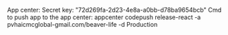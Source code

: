 App center:
Secret key: "72d269fa-2d23-4e8a-a0bb-d78ba9654bcb"
Cmd to push app to the app center: appcenter codepush release-react -a pvhaicmcglobal-gmail.com/beaver-life -d Production


